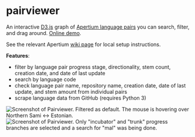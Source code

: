 # pairviewer

An interactive [D3.js](https://d3js.org/) graph of [Apertium language pairs](https://wiki.apertium.org/wiki/List_of_language_pairs) you can search, filter, and drag around. [Online demo](http://ilazki.thinkgeek.co.uk/~firespeaker/pairviewer/apertium.html).

See the relevant Apertium [wiki page](https://wiki.apertium.org/wiki/Pairviewer) for local setup instructions.

**Features**:
- filter by language pair progress stage, directionality, stem count, creation date, and date of last update
- search by language code
- check language pair name, repository name, creation date, date of last update, and stem amount from individual pairs
- scrape language data from GitHub (requires Python 3)

![Screenshot of Pairviewer. Filtered as default. The mouse is hovering over Northern Sami <-> Estonian.](http://u.cubeupload.com/somethingpretty/pairviewer1.png)
![Screenshot of Pairviewer. Only "incubator" and "trunk" progress branches are selected and a search for "mal" was being done.](http://u.cubeupload.com/somethingpretty/pairviewer3.png)
